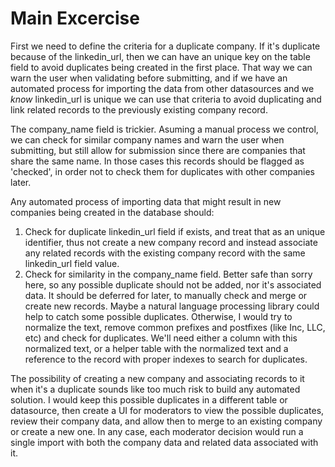 # Main Excercise

First we need to define the criteria for a duplicate company. If it's duplicate 
because of the linkedin_url, then we can have an unique key on the table field
to avoid duplicates being created in the first place. That way we can warn the 
user when validating before submitting, and if we have an automated process for
importing the data from other datasources and we _know_ linkedin_url is unique 
we can use that criteria to avoid duplicating and link related records to the
previously existing company record.

The company_name field is trickier. Asuming a manual process we control, we can
check for similar company names and warn the user when submitting, but still 
allow for submission since there are companies that share the same name. In 
those cases this records should be flagged as 'checked', in order not to check
them for duplicates with other companies later.

Any automated process of importing data that might result in new companies 
being created in the database should:
1. Check for duplicate linkedin_url field if exists, and treat that as an 
unique identifier, thus not create a new company record and instead associate
   any related records with the existing company record with the same 
   linkedin_url field value.
2. Check for similarity in the company_name field. Better safe than sorry here,
so any possible duplicate should not be added, nor it's associated data. It
   should be deferred for later, to manually check and merge or create new 
   records. Maybe a natural language processing library could help to catch
   some possible duplicates. Otherwise, I would try to normalize the text, 
   remove common prefixes and postfixes (like Inc, LLC, etc) and check for
   duplicates. We'll need either a column with this normalized text, or a 
   helper table with the normalized text and a reference to the record with
   proper indexes to search for duplicates.
   
The possibility of creating a new company and associating records to it when
it's a duplicate sounds like too much risk to build any automated solution. I
would keep this possible duplicates in a different table or datasource, then
create a UI for moderators to view the possible duplicates, review their 
company data, and allow then to merge to an existing company or create a new
one. In any case, each moderator decision would run a single import with both
the company data and related data associated with it.